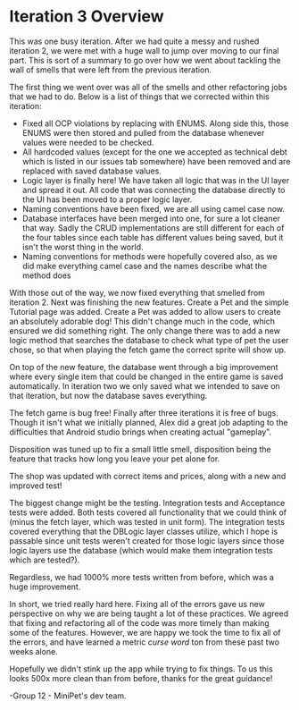 # Iteration 3 Overview

This was one busy iteration. After we had quite a messy and rushed iteration 2, we were met with a huge wall to jump over moving to our final part. This is sort of a summary to go over how we went about tackling the wall of smells that were left from the previous iteration. 

The first thing we went over was all of the smells and other refactoring jobs that we had to do. Below is a list of things that we corrected within this iteration:

- Fixed all OCP violations by replacing with ENUMS. Along side this, those ENUMS were then stored and pulled from the database whenever values were needed to be checked.
- All hardcoded values (except for the one we accepted as technical debt which is listed in our issues tab somewhere) have been removed and are replaced with saved database values.
- Logic layer is finally here! We have taken all logic that was in the UI layer and spread it out. All code that was connecting the database directly to the UI has been moved to a proper logic layer.
- Naming conventions have been fixed, we are all using camel case now.
- Database interfaces have been merged into one, for sure a lot cleaner that way. Sadly the CRUD implementations are still different for each of the four tables since each table has different values being saved, but it isn't the worst thing in the world.
- Naming conventions for methods were hopefully covered also, as we did make everything camel case and the names describe what the method does

With those out of the way, we now fixed everything that smelled from iteration 2. Next was finishing the new features. Create a Pet and the simple Tutorial page was added. Create a Pet was added to allow users to create an absolutely adorable dog! This didn't change much in the code, which ensured we did something right. The only change there was to add a new logic method that searches the database to check what type of pet the user chose, so that when playing the fetch game the correct sprite will show up. 

On top of the new feature, the database went through a big improvement where every single item that could be changed in the entire game is saved automatically. In iteration two we only saved what we intended to save on that iteration, but now the database saves everything.

The fetch game is bug free! Finally after three iterations it is free of bugs. Though it isn't what we initially planned, Alex did a great job adapting to the difficulties that Android studio brings when creating actual "gameplay". 

Disposition was tuned up to fix a small little smell, disposition being the feature that tracks how long you leave your pet alone for. 

The shop was updated with correct items and prices, along with a new and improved test!

The biggest change might be the testing. Integration tests and Acceptance tests were added. Both tests covered all functionality that we could think of (minus the fetch layer, which was tested in unit form). The integration tests covered everything that the DBLogic layer classes utilize, which I hope is passable since unit tests weren't created for those logic layers since those logic layers use the database (which would make them integration tests which are tested?). 

Regardless, we had 1000% more tests written from before, which was a huge improvement. 

In short, we tried really hard here. Fixing all of the errors gave us new perspective on why we are being taught a lot of these practices. We agreed that fixing and refactoring all of the code was more timely than making some of the features. However, we are happy we took the time to fix all of the errors, and have learned a metric *curse word* ton from these past two weeks alone. 

Hopefully we didn't stink up the app while trying to fix things. To us this looks 500x more clean than from before, thanks for the great guidance! 

-Group 12 - MiniPet's dev team.